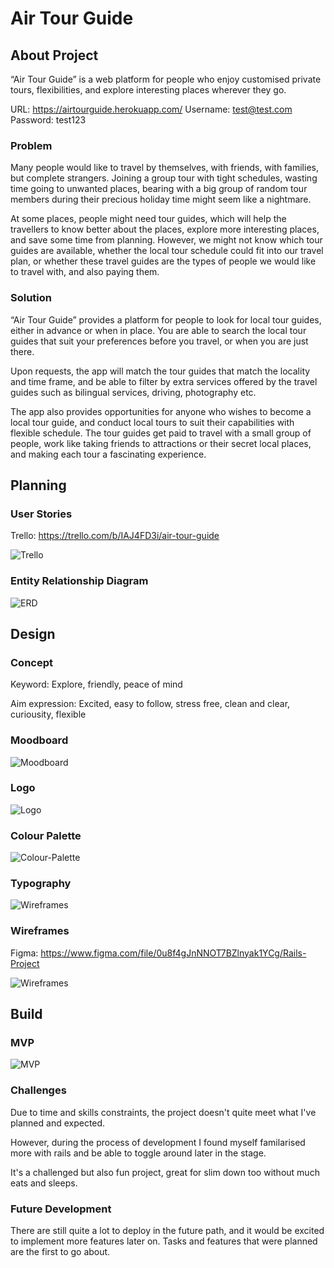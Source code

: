# Air Tour Guide #
## About Project
“Air Tour Guide” is a web platform for people who enjoy customised private tours, flexibilities, and explore interesting places wherever they go.

URL: https://airtourguide.herokuapp.com/
Username: test@test.com
Password: test123

### Problem
Many people would like to travel by themselves, with friends, with families, but complete strangers. Joining a group tour with tight schedules, wasting time going to unwanted places, bearing with a big group of random tour members during their precious holiday time might seem like a nightmare.

At some places, people might need tour guides, which will help the travellers to know better about the places, explore more interesting places, and save some time from planning. However, we might not know which tour guides are available, whether the local tour schedule could fit into our travel plan, or whether these travel guides are the types of people we would like to travel with, and also paying them.

### Solution
“Air Tour Guide” provides a platform for people to look for local tour guides, either in advance or when in place. You are able to search the local tour guides that suit your preferences before you travel, or when you are just there. 

Upon requests, the app will match the tour guides that match the locality and time frame, and be able to filter by extra services offered by the travel guides such as bilingual services, driving, photography etc.

The app also provides opportunities for anyone who wishes to become a local tour guide, and conduct local tours to suit their capabilities with flexible schedule. The tour guides get paid to travel with a small group of people, work like taking friends to attractions or their secret local places, and making each tour a fascinating experience.

## Planning
### User Stories
Trello: https://trello.com/b/IAJ4FD3i/air-tour-guide

![Trello](/app/assets/images/trello.png)

### Entity Relationship Diagram
![ERD](/app/assets/images/erd.png)


## Design
### Concept
Keyword: Explore, friendly, peace of mind

Aim expression: Excited, easy to follow, stress free, clean and clear, curiousity, flexible

### Moodboard
![Moodboard](/app/assets/images/arg-moodboard.png)

### Logo
![Logo](/app/assets/images/logo1.png)

### Colour Palette
![Colour-Palette](/app/assets/images/atg-colour-palette.png)

### Typography
![Wireframes](/app/assets/images/raleway.png)

### Wireframes
Figma: https://www.figma.com/file/0u8f4gJnNNOT7BZlnyak1YCg/Rails-Project

![Wireframes](/app/assets/images/figma.png)


## Build
### MVP
![MVP](/app/assets/images/mvp.png)

### Challenges
Due to time and skills constraints, the project doesn't quite meet what I've planned and expected. 

However, during the process of development I found myself familarised more with rails and be able to toggle around later in the stage.

It's a challenged but also fun project, great for slim down too without much eats and sleeps.

### Future Development
There are still quite a lot to deploy in the future path, and it would be excited to implement more features later on. Tasks and features that were planned are the first to go about. 